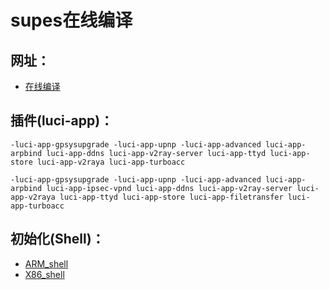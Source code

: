 # supes在线编译
## 网址：
* [在线编译](https://supes.top/)
## 插件(luci-app)：
```
-luci-app-gpsysupgrade -luci-app-upnp -luci-app-advanced luci-app-arpbind luci-app-ddns luci-app-v2ray-server luci-app-ttyd luci-app-store luci-app-v2raya luci-app-turboacc
```
```
-luci-app-gpsysupgrade -luci-app-upnp -luci-app-advanced luci-app-arpbind luci-app-ipsec-vpnd luci-app-ddns luci-app-v2ray-server luci-app-v2raya luci-app-ttyd luci-app-store luci-app-filetransfer luci-app-turboacc
```
## 初始化(Shell)：
* [ARM_shell](https://github.com/3wking/Private/blob/main/OpenWrt/Shell/arm.md)
* [X86_shell](https://github.com/3wking/Private/blob/main/OpenWrt/Shell/x86.md)